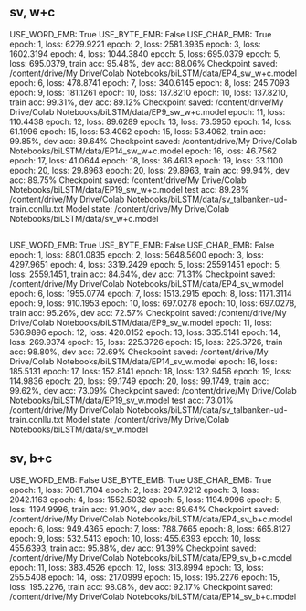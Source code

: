 ## sv, w+c
USE_WORD_EMB: True
USE_BYTE_EMB: False
USE_CHAR_EMB: True
epoch: 1, loss: 6279.9221
epoch: 2, loss: 2581.3935
epoch: 3, loss: 1602.3194
epoch: 4, loss: 1044.3840
epoch: 5, loss: 695.0379
epoch: 5, loss: 695.0379, train acc: 95.48%, dev acc: 88.06%
Checkpoint saved: /content/drive/My Drive/Colab Notebooks/biLSTM/data/EP4_sw_w+c.model
epoch: 6, loss: 478.8741
epoch: 7, loss: 340.6145
epoch: 8, loss: 245.7093
epoch: 9, loss: 181.1261
epoch: 10, loss: 137.8210
epoch: 10, loss: 137.8210, train acc: 99.31%, dev acc: 89.12%
Checkpoint saved: /content/drive/My Drive/Colab Notebooks/biLSTM/data/EP9_sw_w+c.model
epoch: 11, loss: 110.4438
epoch: 12, loss: 89.6289
epoch: 13, loss: 73.5950
epoch: 14, loss: 61.1996
epoch: 15, loss: 53.4062
epoch: 15, loss: 53.4062, train acc: 99.85%, dev acc: 89.64%
Checkpoint saved: /content/drive/My Drive/Colab Notebooks/biLSTM/data/EP14_sw_w+c.model
epoch: 16, loss: 46.7562
epoch: 17, loss: 41.0644
epoch: 18, loss: 36.4613
epoch: 19, loss: 33.1100
epoch: 20, loss: 29.8963
epoch: 20, loss: 29.8963, train acc: 99.94%, dev acc: 89.75%
Checkpoint saved: /content/drive/My Drive/Colab Notebooks/biLSTM/data/EP19_sw_w+c.model
test acc: 89.28%
/content/drive/My Drive/Colab Notebooks/biLSTM/data/sv_talbanken-ud-train.conllu.txt
Model state: /content/drive/My Drive/Colab Notebooks/biLSTM/data/sv_w+c.model

## 
USE_WORD_EMB: True
USE_BYTE_EMB: False
USE_CHAR_EMB: False
epoch: 1, loss: 8801.0835
epoch: 2, loss: 5648.5600
epoch: 3, loss: 4297.9651
epoch: 4, loss: 3319.2429
epoch: 5, loss: 2559.1451
epoch: 5, loss: 2559.1451, train acc: 84.64%, dev acc: 71.31%
Checkpoint saved: /content/drive/My Drive/Colab Notebooks/biLSTM/data/EP4_sv_w.model
epoch: 6, loss: 1955.0774
epoch: 7, loss: 1513.2915
epoch: 8, loss: 1171.3114
epoch: 9, loss: 910.1953
epoch: 10, loss: 697.0278
epoch: 10, loss: 697.0278, train acc: 95.26%, dev acc: 72.57%
Checkpoint saved: /content/drive/My Drive/Colab Notebooks/biLSTM/data/EP9_sv_w.model
epoch: 11, loss: 536.9896
epoch: 12, loss: 420.0152
epoch: 13, loss: 335.5141
epoch: 14, loss: 269.9374
epoch: 15, loss: 225.3726
epoch: 15, loss: 225.3726, train acc: 98.80%, dev acc: 72.69%
Checkpoint saved: /content/drive/My Drive/Colab Notebooks/biLSTM/data/EP14_sv_w.model
epoch: 16, loss: 185.5131
epoch: 17, loss: 152.8141
epoch: 18, loss: 132.9456
epoch: 19, loss: 114.9836
epoch: 20, loss: 99.1749
epoch: 20, loss: 99.1749, train acc: 99.62%, dev acc: 73.09%
Checkpoint saved: /content/drive/My Drive/Colab Notebooks/biLSTM/data/EP19_sv_w.model
test acc: 73.01%
/content/drive/My Drive/Colab Notebooks/biLSTM/data/sv_talbanken-ud-train.conllu.txt
Model state: /content/drive/My Drive/Colab Notebooks/biLSTM/data/sv_w.model

## sv, b+c
USE_WORD_EMB: False
USE_BYTE_EMB: True
USE_CHAR_EMB: True
epoch: 1, loss: 7061.7104
epoch: 2, loss: 2947.9212
epoch: 3, loss: 2042.1163
epoch: 4, loss: 1552.5032
epoch: 5, loss: 1194.9996
epoch: 5, loss: 1194.9996, train acc: 91.90%, dev acc: 89.64%
Checkpoint saved: /content/drive/My Drive/Colab Notebooks/biLSTM/data/EP4_sv_b+c.model
epoch: 6, loss: 949.4365
epoch: 7, loss: 788.7665
epoch: 8, loss: 665.8127
epoch: 9, loss: 532.5413
epoch: 10, loss: 455.6393
epoch: 10, loss: 455.6393, train acc: 95.88%, dev acc: 91.39%
Checkpoint saved: /content/drive/My Drive/Colab Notebooks/biLSTM/data/EP9_sv_b+c.model
epoch: 11, loss: 383.4526
epoch: 12, loss: 313.8994
epoch: 13, loss: 255.5408
epoch: 14, loss: 217.0999
epoch: 15, loss: 195.2276
epoch: 15, loss: 195.2276, train acc: 98.08%, dev acc: 92.17%
Checkpoint saved: /content/drive/My Drive/Colab Notebooks/biLSTM/data/EP14_sv_b+c.model